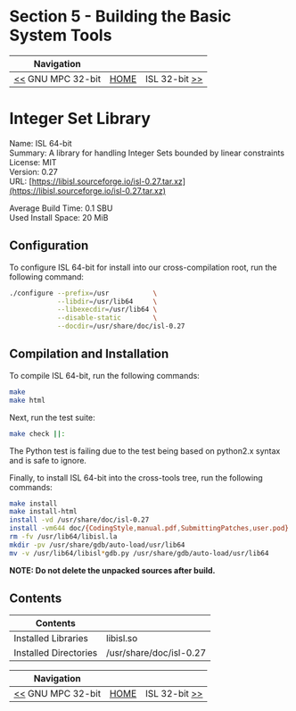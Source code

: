 # Section 5 - Building the Basic System Tools

| Navigation |||
| --- | --- | ---: |
| [<<](./GNUMPC32bit.md) GNU MPC 32-bit | [HOME](../README.md) | ISL 32-bit [>>](./ISL32bit.md) |

# Integer Set Library

Name: ISL 64-bit<br />
Summary: A library for handling Integer Sets bounded by linear constraints<br />
License: MIT<br />
Version: 0.27<br />
URL: [https://libisl.sourceforge.io/isl-0.27.tar.xz](https://libisl.sourceforge.io/isl-0.27.tar.xz)<br />

Average Build Time: 0.1 SBU<br />
Used Install Space: 20 MiB<br />

## Configuration

To configure ISL 64-bit for install into our cross-compilation root, run the following command:

```bash
./configure --prefix=/usr           \
            --libdir=/usr/lib64     \
            --libexecdir=/usr/lib64 \
            --disable-static        \
            --docdir=/usr/share/doc/isl-0.27
```

## Compilation and Installation

To compile ISL 64-bit, run the following commands:

```bash
make
make html
```

Next, run the test suite:

```bash
make check ||:
```

The Python test is failing due to the test being based on python2.x syntax and is safe to ignore.

Finally, to install ISL 64-bit into the cross-tools tree, run the following commands:

```bash
make install
make install-html
install -vd /usr/share/doc/isl-0.27
install -vm644 doc/{CodingStyle,manual.pdf,SubmittingPatches,user.pod} /usr/share/doc/isl-0.27
rm -fv /usr/lib64/libisl.la
mkdir -pv /usr/share/gdb/auto-load/usr/lib64
mv -v /usr/lib64/libisl*gdb.py /usr/share/gdb/auto-load/usr/lib64
```

**NOTE: Do not delete the unpacked sources after build.**

## Contents

| Contents | |
| --- | --- |
| Installed Libraries | libisl.so |
| Installed Directories | /usr/share/doc/isl-0.27 |

| Navigation |||
| --- | --- | ---: |
| [<<](./GNUMPC32bit.md) GNU MPC 32-bit | [HOME](../README.md) | ISL 32-bit [>>](./ISL32bit.md) |
